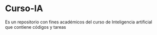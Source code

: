 # Curso-IA
Es un repositorio con fines académicos del curso de Inteligencia artificial que contiene códigos y tareas
